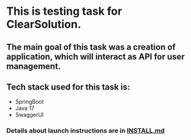 # This is testing task for ClearSolution.
## The main goal of this task was a creation of application, which will interact as API for user management.
## Tech stack used for this task is:
- SpringBoot
- Java 17
- SwaggerUI
### Details about launch instructions are in [INSTALL.md](https://github.com/MyLittleVasya/DataoxTesting/blob/master/INSTALL.md)

